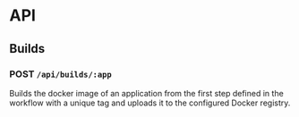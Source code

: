 # API

## Builds

### POST `/api/builds/:app`

<a name="api-build-api"></a>

Builds the docker image of an application from the first step defined in the workflow with a unique
tag and uploads it to the configured Docker registry.
